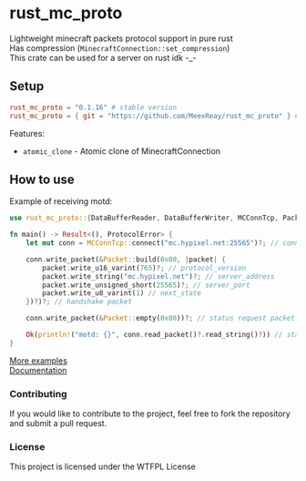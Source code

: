 # rust_mc_proto
Lightweight minecraft packets protocol support in pure rust \
Has compression (`MinecraftConnection::set_compression`) \
This crate can be used for a server on rust idk -_-

## Setup

```toml
rust_mc_proto = "0.1.16" # stable version
rust_mc_proto = { git = "https://github.com/MeexReay/rust_mc_proto" } # unstable version
```

Features:
- `atomic_clone` - Atomic clone of MinecraftConnection

## How to use

Example of receiving motd:

```rust
use rust_mc_proto::{DataBufferReader, DataBufferWriter, MCConnTcp, Packet, ProtocolError};

fn main() -> Result<(), ProtocolError> {
    let mut conn = MCConnTcp::connect("mc.hypixel.net:25565")?; // connecting

    conn.write_packet(&Packet::build(0x00, |packet| {
        packet.write_u16_varint(765)?; // protocol_version
        packet.write_string("mc.hypixel.net")?; // server_address
        packet.write_unsigned_short(25565)?; // server_port
        packet.write_u8_varint(1) // next_state
    })?)?; // handshake packet

    conn.write_packet(&Packet::empty(0x00))?; // status request packet

    Ok(println!("motd: {}", conn.read_packet()?.read_string()?)) // status response packet
}
```

[More examples](https://github.com/MeexReay/rust_mc_proto/tree/main/examples) \
[Documentation](https://docs.rs/rust_mc_proto/)

### Contributing

If you would like to contribute to the project, feel free to fork the repository and submit a pull request.

### License
This project is licensed under the WTFPL License